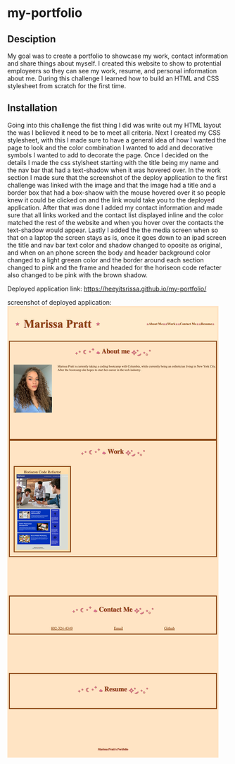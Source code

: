 # my-portfolio

## Desciption
My goal was to create a portfolio to showcase my work, contact information and share things about myself. I created this website to show to protential employeers so they can see my work, resume, and personal information about me. During this challenge I learned how to build an HTML and CSS stylesheet from scratch for the first time.

## Installation 
 Going into this challenge the fist thing I did was write out my HTML layout the was I
 believed it need to be to meet all criteria. Next I created my CSS stylesheet, with this I made sure to have a general idea of how I wanted the page to look and the color combination I wanted to add and decorative symbols I wanted to add to decorate the page. Once I decided on the details I made the css stylsheet starting with the title being my name and the nav bar that had a text-shadow when it was hovered over. In the work section I made sure that the screenshot of the deploy application to the first challenge was linked with the image and that the image had a title and a border box that had a box-shaow with the mouse hovered over it so people knew it could be clicked on and the link would take you to the deployed application. After that was done I added my contact information and made sure that all links worked and the contact list displayed inline and the color matched the rest of the website and when you hover over the contacts the text-shadow would appear. Lastly I added the the media screen when so that on a laptop the screen stays as is, once it goes down to an ipad screen the title and nav bar text color and shadow changed to oposite as original, and when on an phone screen the body and header background color changed to a light greean color and the border around each section changed to pink and the frame and headed for the horiseon code refacter also changed to be pink with the brown shadow.

 Deployed application link: https://heeyitsrissa.github.io/my-portfolio/

 screenshot of deployed application: ![Alt text](assets/images/screenshot-of-deployed-application.png)
 
